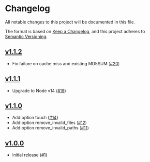 # Changelog
All notable changes to this project will be documented in this file.

The format is based on [Keep a Changelog](https://keepachangelog.com/en/1.0.0/),
and this project adheres to [Semantic Versioning](https://semver.org/spec/v2.0.0.html).

## [v1.1.2]
- Fix failure on cache miss and existing MD5SUM ([#20])

## [v1.1.1]
* Upgrade to Node v14 ([#19])

## [v1.1.0]
* Add option touch ([#14])
* Add option remove_invalid_files ([#12])
* Add option remove_invalid_paths ([#11])

## [v1.0.0]
* Initial release ([#1])

[#20]: https://github.com/techservicesillinois/cache-validation/pull/20
[#19]: https://github.com/techservicesillinois/cache-validation/pull/19
[#14]: https://github.com/techservicesillinois/cache-validation/pull/14
[#12]: https://github.com/techservicesillinois/cache-validation/pull/12
[#11]: https://github.com/techservicesillinois/cache-validation/pull/11
[#1]: https://github.com/techservicesillinois/cache-validation/pull/1

[v1.1.2]: https://github.com/techservicesillinois/cache-validation/releases/tag/v1.1.2
[v1.1.1]: https://github.com/techservicesillinois/cache-validation/releases/tag/v1.1.1
[v1.1.0]: https://github.com/techservicesillinois/cache-validation/releases/tag/v1.1.0
[v1.0.0]: https://github.com/techservicesillinois/cache-validation/releases/tag/v1.0.0
